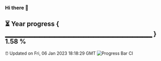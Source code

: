 ### Hi there 👋
⏳ Year progress { ▁▁▁▁▁▁▁▁▁▁▁▁▁▁▁▁▁▁▁▁▁▁▁▁▁▁▁▁▁▁ } 1.58 %
---
⏰ Updated on Fri, 06 Jan 2023 18:18:29 GMT
![Progress Bar CI](https://github.com/liununu/liununu/workflows/Progress%20Bar%20CI/badge.svg)
